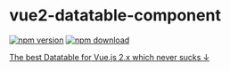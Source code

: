 # vue2-datatable-component

[![npm version][npm-v-img]][npm-url]
[![npm download][npm-dl-img]][npm-url]

[The best Datatable for Vue.js 2.x which never sucks ↓](README)

[npm-url]: https://www.npmjs.com/package/vue2-datatable-component
[npm-v-img]: http://img.shields.io/npm/v/vue2-datatable-component.svg
[npm-dl-img]: http://img.shields.io/npm/dm/vue2-datatable-component.svg

